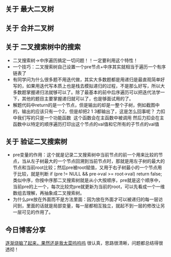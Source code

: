 ## 关于 最大二叉树  

## 关于 合并二叉树  

## 关于 二叉搜索树中的搜索  

- 二叉搜索树->中序遍历搞定一切问题！！一定要利用这个特性！  
- 一个技巧：二叉搜索树自己设置一个pre节点+中序其实就相当于遍历一个有序链表了  
- 有同学问为什么很多题不用迭代做，其实大多数题都是用递归是最直观简单好写的，如果用迭代写本质上也是栈去模拟递归的过程，不是那么好写，所以大多数题掌握递归法就够可以了。除了最基本的前中后序遍历可以把迭代法学一下，其他的题目主要掌握递归就可以了，也是够面试用的了。  
- 解题代码中return的是一个节点，但是输出的却是一整个子树，例如截图中的，输出的应该只有一个2，但是却把2 1 3都输出了，这是怎么回事呢？ 力扣中我们写的只是一个功能函数  这个函数会在主函数中被调用 然后力扣会在主函数中以特定的顺序遍历打印出这个节点的val值和它所有的子节点的val值  

## 关于 验证二叉搜索树  

- pre变量的作用：这个就是记录二叉搜索树中当前节点的前一个用来比较的节点，当从左子树最大的一个节点回溯到当前节点时，那就是用左子树的最大的节点和当前root比较；然后pre被root赋值，又用于右子树最小的一个节点用于比较，就是判断 if (pre != NULL && pre->val >= root->val) return false;类似中序，你按中序那二叉搜索树就是从小大按顺序，pre就是这个顺序中，当前pre的上一个，每次比较完pre就更新为当前的root，可以先看成一个一维数组去理解，再抽象成二叉搜索树。  
- 为什么pre放在外面而不是方法里面：因为放在外面才可以被递归的每一层访问到，里面的话就是局部变量，每一层都相互独立，就起不到一层的修改让另一层可见的作用了。  

## 今日博客分享  
  
[逐渐烧脑了起来，果然还是我太菜呜呜呜](https://zhuanlan.zhihu.com/p/589289168?) 很认真，思路很清晰，问题都总结得很透彻！